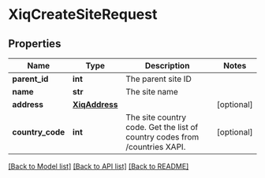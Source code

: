 # XiqCreateSiteRequest

## Properties
Name | Type | Description | Notes
------------ | ------------- | ------------- | -------------
**parent_id** | **int** | The parent site ID | 
**name** | **str** | The site name | 
**address** | [**XiqAddress**](XiqAddress.md) |  | [optional] 
**country_code** | **int** | The site country code. Get the list of country codes from /countries XAPI. | [optional] 

[[Back to Model list]](../README.md#documentation-for-models) [[Back to API list]](../README.md#documentation-for-api-endpoints) [[Back to README]](../README.md)


